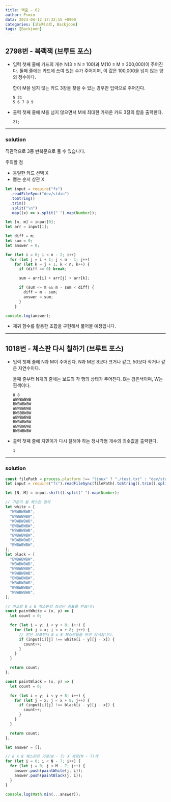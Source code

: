```yaml
---
title: 백준 - 02
author: Psmin
data: 2023-04-12 17:32:15 +0900
categories: [코딩테스트, Backjoon]
tags: [Backjoon]
---
```


## 2798번 - 븍랙잭 (브루트 포스)

- 입력
  첫째 줄에 카드의 개수 N(3 ≤ N ≤ 100)과 M(10 ≤ M ≤ 300,000)이 주어진다. 둘째 줄에는 카드에 쓰여 있는 수가 주어지며, 이 값은 100,000을 넘지 않는 양의 정수이다.

  합이 M을 넘지 않는 카드 3장을 찾을 수 있는 경우만 입력으로 주어진다.

  ```console
  5 21
  5 6 7 8 9
  ```

- 출력
  첫째 줄에 M을 넘지 않으면서 M에 최대한 가까운 카드 3장의 합을 출력한다.

  ```console
  21;
  ```

---

### solution

직관적으로 3중 반복문으로 풀 수 있습니다.

주의할 점

- 동일한 카드 선택 X
- 뽑는 순서 상관 X

```js
let input = require("fs")
  .readFileSync("dev/stdin")
  .toString()
  .trim()
  .split("\n")
  .map((x) => x.split(" ").map(Number));

let [n, m] = input[0];
let arr = input[1];

let diff = m;
let sum = 0;
let answer = 0;

for (let i = 0; i < n - 2; i++)
  for (let j = i + 1; j < n - 1; j++)
    for (let k = j + 1; k < n; k++) {
      if (diff == 0) break;

      sum = arr[i] + arr[j] + arr[k];

      if (sum <= m && m - sum < diff) {
        diff = m - sum;
        answer = sum;
      }
    }

console.log(answer);
```

- 재귀 함수를 활용한 조합을 구현해서 풀어볼 예정입니다.

---

## 1018번 - 체스판 다시 칠하기 (브루트 포스)

- 입력
  첫째 줄에 N과 M이 주어진다. N과 M은 8보다 크거나 같고, 50보다 작거나 같은 자연수이다.

  둘째 줄부터 N개의 줄에는 보드의 각 행의 상태가 주어진다. B는 검은색이며, W는 흰색이다.

  ```console
  8 8
  WBWBWBWB
  BWBWBWBW
  WBWBWBWB
  BWBBBWBW
  WBWBWBWB
  BWBWBWBW
  WBWBWBWB
  BWBWBWBW
  ```

- 출력
  첫째 줄에 지민이가 다시 칠해야 하는 정사각형 개수의 최솟값을 출력한다.

  ```console
  1
  ```

---

### solution

```js
const filePath = process.platform !== "linux" ? "./test.txt" : "dev/stdin";
let input = require("fs").readFileSync(filePath).toString().trim().split("\n");

let [N, M] = input.shift().split(" ").map(Number);

// 기준이 될 체스판 정의
let white = [
  "WBWBWBWB",
  "BWBWBWBW",
  "WBWBWBWB",
  "BWBWBWBW",
  "WBWBWBWB",
  "BWBWBWBW",
  "WBWBWBWB",
  "BWBWBWBW",
];
let black = [
  "BWBWBWBW",
  "WBWBWBWB",
  "BWBWBWBW",
  "WBWBWBWB",
  "BWBWBWBW",
  "WBWBWBWB",
  "BWBWBWBW",
  "WBWBWBWB",
];

// 비교할 8 x 8 체스판의 좌상단 좌표를 받습니다
const paintWhite = (x, y) => {
  let count = 0;

  for (let i = y; i < y + 8; i++) {
    for (let j = x; j < x + 8; j++) {
      // 받은 좌표부터 8 x 8 체스판들을 완전 탐색합니다.
      if (input[i][j] !== white[i - y][j - x]) {
        count++;
      }
    }
  }

  return count;
};

const paintBlack = (x, y) => {
  let count = 0;

  for (let i = y; i < y + 8; i++) {
    for (let j = x; j < x + 8; j++) {
      if (input[i][j] !== black[i - y][j - x]) {
        count++;
      }
    }
  }

  return count;
};

let answer = [];

// 8 x 8 체스판은 가로(N - 7) X 세로(M - 7)개
for (let i = 0; i < N - 7; i++) {
  for (let j = 0; j < M - 7; j++) {
    answer.push(paintWhite(j, i));
    answer.push(paintBlack(j, i));
  }
}

console.log(Math.min(...answer));
```
